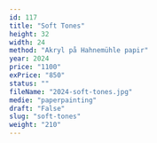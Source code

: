 ```yaml
---
id: 117
title: "Soft Tones"
height: 32
width: 24
method: "Akryl på Hahnemühle papir"
year: 2024
price: "1100"
exPrice: "850"
status: ""
fileName: "2024-soft-tones.jpg"
medie: "paperpainting"
draft: "False"
slug: "soft-tones"
weight: "210"
---
```

